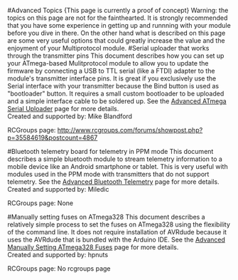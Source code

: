 #Advanced Topics {This page is currently a proof of concept}
Warning: the topics on this page are not for the fainthearted.  It is strongly recommended that you have some experience in getting up and runnning with your module before you dive in there.  On the other hand what is described on this page are some very useful options that could greatly increase the value and the enjoyment of your Multiprotocol module.
#Serial uploader that works through the transmitter pins
This document describes how you can set up your ATmega-based Mulitprotocol module to allow you to update the firmware by connecting a USB to TTL serial (like a FTDI) adapter to the module's transmitter interface pins. It is great if you exclusively use the Serial interface with your transmitter because the Bind button is used as "bootloader" button.  It requires a small custom bootloader to be uploaded and a simple interface cable to be soldered up.  See the [Advanced ATmega Serial Uploader](Advanced_ATmega_Serial_Uploader.md) page for more details.  
Created and supported by: Mike Blandford 

RCGroups page: http://www.rcgroups.com/forums/showpost.php?p=35584619&postcount=4867

#Bluetooth telemetry board for telemetry in PPM mode
This document describes a simple bluetooth module to stream telemetry information to a mobile device like an Android smartphone or tablet.  This is very useful with modules used in the PPM mode with transmitters that do not support telemetry.  See the [Advanced Bluetooth Telemetry](Advanced_Bluetooth_Telemetry.md) page for more details.  
Created and supported by: Miledic 

RCGroups page: None


#Manually setting fuses on ATmega328
This document describes a relatively simple process to set the fuses on ATmega328 using the flexibility of the command line.  It does not require installation of AVRdude because it uses the AVRdude that is bundled with the Arduino IDE.   See the [Advanced Manually Setting ATmega328 Fuses](Advanced_Manually_Setting_ATmega328_Fuses.md) page for more details.  
Created and supported by: hpnuts 

RCGroups page: No rcgroups page
